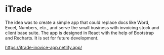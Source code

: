 # iTrade
The idea was to create a simple app that could replace docs like Word, Excel, Numbers, etc., and serve the small business with invoicing stock and client base suite. The app is designed in React with the help of Bootstrap and Recharts. It is set for future development.


https://itrade-inovice-app.netlify.app/



